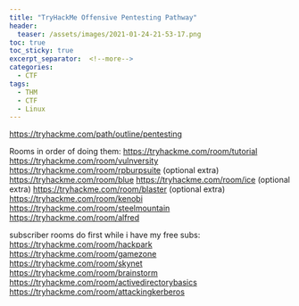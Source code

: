 ```yaml
---
title: "TryHackMe Offensive Pentesting Pathway"
header:
  teaser: /assets/images/2021-01-24-21-53-17.png
toc: true
toc_sticky: true
excerpt_separator:  <!--more-->
categories:
  - CTF
tags:
  - THM
  - CTF
  - Linux
---
```


https://tryhackme.com/path/outline/pentesting

Rooms in order of doing them:
https://tryhackme.com/room/tutorial
https://tryhackme.com/room/vulnversity
https://tryhackme.com/room/rpburpsuite (optional extra)
https://tryhackme.com/room/blue
https://tryhackme.com/room/ice (optional extra)
https://tryhackme.com/room/blaster (optional extra)
https://tryhackme.com/room/kenobi
https://tryhackme.com/room/steelmountain
https://tryhackme.com/room/alfred

subscriber rooms do first while i have my free subs:
https://tryhackme.com/room/hackpark
https://tryhackme.com/room/gamezone
https://tryhackme.com/room/skynet
https://tryhackme.com/room/brainstorm
https://tryhackme.com/room/activedirectorybasics
https://tryhackme.com/room/attackingkerberos

